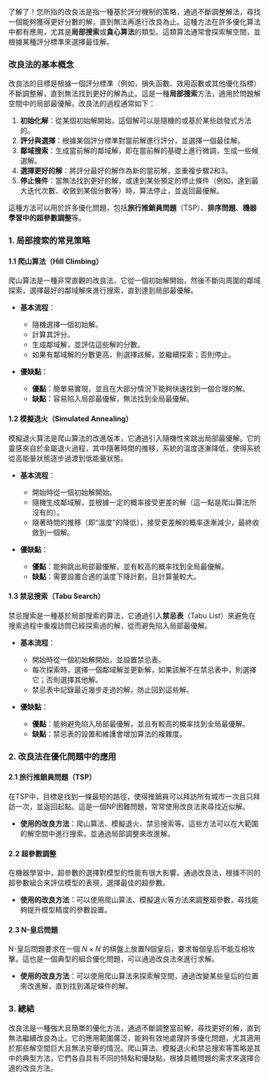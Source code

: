 了解了！您所指的改良法是指一種基於評分機制的策略，通過不斷調整解法，尋找一個能夠獲得更好分數的解，直到無法再進行改良為止。這種方法在許多優化算法中都有應用，尤其是**局部搜索**或**貪心算法**的類型。這類算法通常會探索解空間，並根據某種評分標準來選擇最佳解。

### 改良法的基本概念

改良法的目標是根據一個評分標準（例如，損失函數、效用函數或其他優化指標）不斷調整解，直到無法找到更好的解為止。這是一種**局部搜索**方法，適用於問題解空間中的局部最優解。改良法的過程通常如下：

1. **初始化解**：從某個初始解開始，這個解可以是隨機的或基於某些啟發式方法的。
2. **評分與選擇**：根據某個評分標準對當前解進行評分，並選擇一個最佳解。
3. **鄰域搜索**：生成當前解的鄰域解，即在當前解的基礎上進行微調，生成一些候選解。
4. **選擇更好的解**：將評分最好的解作為新的當前解，並重複步驟2和3。
5. **停止條件**：當無法找到更好的解，或達到某些預定的停止條件（例如，達到最大迭代次數、收斂到某個分數等）時，算法停止，並返回最優解。

這種方法可以用於許多優化問題，包括**旅行推銷員問題**（TSP）、**排序問題**、**機器學習中的超參數調整**等。

### 1. **局部搜索的常見策略**

#### 1.1 **爬山算法（Hill Climbing）**

爬山算法是一種非常直觀的改良法，它從一個初始解開始，然後不斷向周圍的鄰域探索，選擇最好的鄰域解來進行搜索，直到達到局部最優解。

- **基本流程**：
  - 隨機選擇一個初始解。
  - 計算其評分。
  - 生成鄰域解，並評估這些解的分數。
  - 如果有鄰域解的分數更高，則選擇該解，並繼續探索；否則停止。

- **優缺點**：
  - **優點**：簡單易實現，並且在大部分情況下能夠快速找到一個合理的解。
  - **缺點**：容易陷入局部最優解，無法找到全局最優解。

#### 1.2 **模擬退火（Simulated Annealing）**

模擬退火算法是爬山算法的改進版本，它通過引入隨機性來跳出局部最優解。它的靈感來自於金屬退火過程，其中隨著時間的推移，系統的溫度逐漸降低，使得系統從高能量狀態逐步過渡到低能量狀態。

- **基本流程**：
  - 開始時從一個初始解開始。
  - 隨機生成鄰域解，並根據一定的概率接受更差的解（這一點是爬山算法所沒有的）。
  - 隨著時間的推移（即“溫度”的降低），接受更差解的概率逐漸減少，最終收斂到一個解。

- **優缺點**：
  - **優點**：能夠跳出局部最優解，並有較高的概率找到全局最優解。
  - **缺點**：需要設置合適的溫度下降計劃，且計算量較大。

#### 1.3 **禁忌搜索（Tabu Search）**

禁忌搜索是一種基於局部搜索的算法，它通過引入**禁忌表**（Tabu List）來避免在搜索過程中重複訪問已經探索過的解，從而避免陷入局部最優解。

- **基本流程**：
  - 開始時從一個初始解開始，並設置禁忌表。
  - 每次探索時，選擇一個鄰域解並更新解，如果該解不在禁忌表中，則選擇它；否則選擇其他解。
  - 禁忌表中記錄最近幾步走過的解，防止回到這些解。

- **優缺點**：
  - **優點**：能夠避免陷入局部最優解，並且有較高的概率找到全局最優解。
  - **缺點**：禁忌表的設置和維護會增加算法的複雜度。

### 2. **改良法在優化問題中的應用**

#### 2.1 **旅行推銷員問題（TSP）**

在TSP中，目標是找到一條最短的路徑，使得推銷員可以拜訪所有城市一次且只拜訪一次，並返回起點。這是一個NP困難問題，常常使用改良法來尋找近似解。

- **使用的改良方法**：爬山算法、模擬退火、禁忌搜索等。這些方法可以在大範圍的解空間中進行搜索，並通過局部調整來改進解。

#### 2.2 **超參數調整**

在機器學習中，超參數的選擇對模型的性能有很大影響。通過改良法，根據不同的超參數組合來評估模型的表現，選擇最佳的超參數。

- **使用的改良方法**：可以使用爬山算法、模擬退火等方法來調整超參數，尋找能夠提升模型精度的參數設置。

#### 2.3 **N-皇后問題**

N-皇后問題要求在一個  $`N \times N`$  的棋盤上放置N個皇后，要求每個皇后不能互相攻擊。這也是一個典型的組合優化問題，可以通過改良法來進行求解。

- **使用的改良方法**：可以使用爬山算法來探索解空間，通過改變某些皇后的位置來改進解，直到找到滿足條件的解。

### 3. **總結**

改良法是一種強大且簡單的優化方法，通過不斷調整當前解，尋找更好的解，直到無法繼續改良為止。它的應用範圍廣泛，能夠有效地處理許多優化問題，尤其適用於那些解空間巨大且無法穷舉的情況。爬山算法、模擬退火和禁忌搜索等策略是其中的典型方法，它們各自具有不同的特點和優缺點，根據具體問題的需求來選擇合適的改良方法。